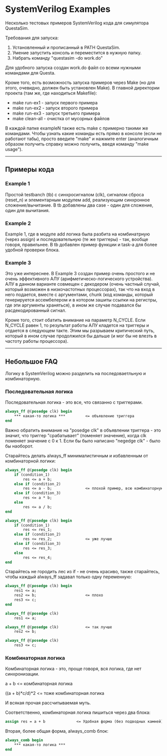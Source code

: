 # SystemVerilog Examples

Несколько тестовых примеров SystemVerilog кода для симулятора QuestaSim.

Требования для запуска:
1. Установленный и прописанный в PATH QuestaSim.
2. Умение запустить консоль и переместится в нужную папку.
3. Набрать команду "questasim -do work.do"

Для удобного запуска создан work.do файл со всеми нужными командами для Questa.

Кроме того, есть возможность запуска примеров через Make (но для этого, очевидно, должен
быть установлен Make). В главной директории проекта (там же, где находиться Makefile):
* make run-ex1 - запуск первого примера
* make run-ex2 - запуск второго примера
* make run-ex3 - запуск третьего примера
* make clean-all - очистка от мусорных файлов

В каждой папке exampleN также есть make с примерно такими же командами. Чтобы узнать какие команды
есть прямо в консоле (если не работают табы), просто введите "make" и нажмите enter (аналогичным
образом получить справку можно получить, введя команду "make usage").
____

## Примеры кода

### Example 1
Простой testbanch (tb) с синхросигналом (clk), сигналом сброса (reset_n) и элементарным
модулем add, реализующим синхронное сложение/вычитание. В tb добавлены два case - один для сложение,
один для вычитания.

### Example 2
Example 1, где в модуле add логика была разбита на комбинатрную (через assign) и
последовательную (те же триггеры) - так, вообще говоря, правильнее.
В tb добавлен пример функции и task-а для более удобной проверки блока.

### Example 3
Это уже интереснее. В Example 3 создан пример очень простого и не очень эффективного АЛУ
(арифметическо-логического устройства). АЛУ в данном варианте совмещен с декодером (очень частный
случай, который возможен в низкочастотных процессорах), так что на вход в него подается, вместе
с аргументами, chunk (код команды, который генерируется ассембелером и в котором зашиты ссылки
на регистры, где эти аргументы храняться), в ином же случае подавался бы расдекодированный сигнал.

Кроме того, стоит обатить внимание на параметр N_CYCLE. Если N_CYCLE равен 1, то результат работы
АЛУ кладется на триггеры и отдается в следующем такте. Этим мы разрываем критический путь, который
в ином случае продолжился бы дальше (и мог бы не влезть в частоту работы процессора).
____

## Небольшое FAQ

Логику в SystemVerilog можно разделить на последоваетльную и комбинаторную.

### Последовательная логика

Последовательная логика - это все, что связанно с триггерами.

```SystemVerilog
always_ff @(posedge clk) begin
    *** какая-то логика ***         <= объявление триггера
end
```

Важно обратить внимание на "posedge clk" в объявлении триггера - это значит, что триггер
"срабатывает" (поменяет значение), когда clk поменяет значение с 0 к 1. Если бы было написано
"negedge clk" - было бы наоборот.

Старайтесь делать always_ff минималистичным и избавленным от комбинаторной логики:

```SystemVerilog
always_ff @(posedge clk) begin
    if (condition_1)
        res <= a + b;
    else if (condition_2)
        res <= a - b;               <= плохой пример, всю комбинаторную логику надо бы вынести
    else if (condition_3)
        res <= a * b;
    else
        res <= a / b;
end
```

```SystemVerilog
always_ff @(posedge clk) begin
    if (condition_1)
        res <= res_1;
    else if (condition_2)
        res <= res_2;               <= уже лучше
    else if (condition_3)
        res <= res_3;
    else
        res <= res_4;
end
```

Старайтесь не городить лес из if - не очень красиво, также старайтесь, чтобы каждый always_ff
задавал только одну переменную:

```SystemVerilog
always_ff @(posedge clk) begin
    res1 <= a;
    res2 <= b;                      <= плохо
    res3 <= c;
end
```

```SystemVerilog
always_ff @(posedge clk)
    res1 <= a;

always_ff @(posedge clk)            <= так лучше
    res2 <= b;

always_ff @(posedge clk)
    res3 <= c;
```

### Комбинаторная логика

Комбинаторная логика - это, проще говоря, вся логика, где нет синхронизации.

a + b           <= комбинаторная логика

((a + b)*c/d)*2 <= тоже комбинаторная логика

И всякая прочая рассчитываемая муть.

Соответственно, комбинаторная логика пишиться через два блока:

```SystemVerilog
assign res = a + b              <= Удобная форма (без подводных камней) для любых простых выражений
```

Вторая, более общая форма, always_comb блок:

```SystemVerilog
always_comb begin
    *** какая-то логика ***
end
```